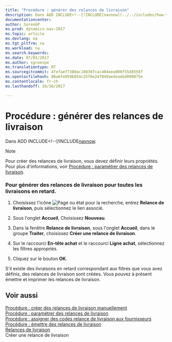 ```yaml
---
title: "Procédure : générer des relances de livraison"
description: Dans ADD INCLUDE<!--[!INCLUDE[navnow](../../includes/how-to-create-delivery-reminders-manually.md).
documentationcenter: 
author: SorenGP
ms.prod: dynamics-nav-2017
ms.topic: article
ms.devlang: na
ms.tgt_pltfrm: na
ms.workload: na
ms.search.keywords: 
ms.date: 07/01/2017
ms.author: sgroespe
ms.translationtype: HT
ms.sourcegitcommit: 4fefaef7380ac10836fcac404eea006f55d8556f
ms.openlocfilehash: 80a6fe059b854c25f6e247049aedeaebd090875e
ms.contentlocale: fr-ch
ms.lasthandoff: 10/16/2017

---
```

# <a name="how-to-generate-delivery-reminders"></a>Procédure : générer des relances de livraison
Dans ADD INCLUDE<!--[!INCLUDE[navnow](../../includes/how-to-create-delivery-reminders-manually.md).  
  
> [!NOTE]  
>  Pour créer des relances de livraison, vous devez définir leurs propriétés. Pour plus d'informations, voir [Procédure : paramétrer des relances de livraison](how-to-set-up-delivery-reminders.md).  
  
### <a name="to-generate-delivery-reminders-for-all-overdue-deliveries"></a>Pour générer des relances de livraison pour toutes les livraisons en retard.  
  
1.  Choisissez l'icône ![Page ou état pour la recherche](media/ui-search/search_small.png "icône Page ou état pour la recherche"), entrez **Relance de livraison**, puis sélectionnez le lien associé.  
  
2.  Sous l'onglet **Accueil**, Choisissez **Nouveau**.  
  
3.  Dans la fenêtre **Relance de livraison**, sous l'onglet **Accueil**, dans le groupe **Traiter**, choisissez **Créer une relance de livraison**.  
  
4.  Sur le raccourci **En-tête achat** et le raccourci **Ligne achat**, sélectionnez les filtres appropriés.  
  
5.  Cliquez sur le bouton **OK**.  
  
 S'il existe des livraisons en retard correspondant aux filtres que vous avez définis, des relances de livraison sont créées. Vous pouvez à présent émettre et imprimer les relances de livraison.  
  
## <a name="see-also"></a>Voir aussi  
 [Procédure : créer des relances de livraison manuellement](how-to-create-delivery-reminders-manually.md)   
 [Procédure : paramétrer des relances de livraison](how-to-set-up-delivery-reminders.md)   
 [Procédure : assigner des codes relance de livraison aux fournisseurs](how-to-assign-delivery-reminder-codes-to-vendors.md)   
 [Procédure : émettre des relances de livraison](how-to-issue-delivery-reminders.md)   
 [Relances de livraison](delivery-reminders.md)   
 Créer une relance de livraison
